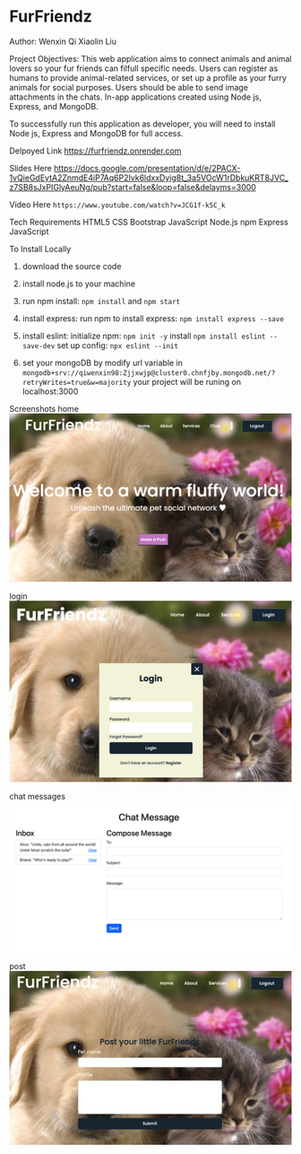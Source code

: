 # FurFriendz

Author: Wenxin Qi Xiaolin Liu

Project Objectives:
This web application aims to connect animals and animal lovers so your fur friends can filfull specific needs. Users can register as humans to provide animal-related services, or set up a profile as your furry animals for social purposes. Users should be able to send image attachments in the chats. In-app applications created using Node js, Express, and MongoDB.

To successfully run this application as developer, you will need to install Node js, Express and MongoDB for full access.

Delpoyed Link https://furfriendz.onrender.com

Slides Here https://docs.google.com/presentation/d/e/2PACX-1vQieGdEytA2ZnmdE4iP7Aq6P2Ivk6ldxxDyig8t_3a5VOcW1rDbkuKRT8JVC_z7SB8sJxPIGlyAeuNg/pub?start=false&loop=false&delayms=3000

Video Here `https://www.youtube.com/watch?v=JCG1f-k5C_k`

Tech Requirements
HTML5
CSS
Bootstrap
JavaScript
Node.js
npm
Express
JavaScript

To Install Locally

1. download the source code
2. install node.js to your machine
3. run npm install: `npm install` and `npm start`
4. install express: run npm to install express: `npm install express --save`
5. install eslint:
   initialize npm: `npm init -y`
   install `npm install eslint --save-dev`
   set up config: `npx eslint --init`

6. set your mongoDB by modify url variable in `mongodb+srv://qiwenxin98:Zjjxwjp@cluster0.chnfjby.mongodb.net/?retryWrites=true&w=majority`
   your project will be runing on localhost:3000

Screenshots
home
![screenshot-home](screenshots/home.png)

login
![screenshot-login](screenshots/login.png)

chat messages
![screenshot-chat](screenshots/chat.png)

post
![screenshot-post](screenshots/post.png)
